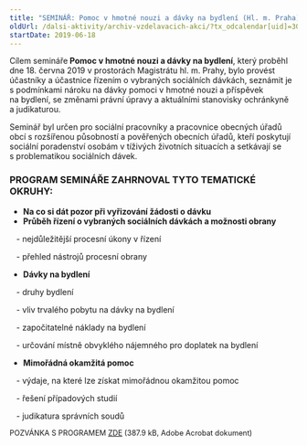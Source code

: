 ```yaml
---
title: "SEMINÁŘ: Pomoc v hmotné nouzi a dávky na bydlení (Hl. m. Praha)"
oldUrl: /dalsi-aktivity/archiv-vzdelavacich-akci/?tx_odcalendar[uid]=305&cHash=9c0de13df4951af7769464d6b304d0f3
startDate: 2019-06-18
---
```


<p class="align-blok">Cílem semináře<b> Pomoc v hmotné nouzi a dávky na bydlení</b>, který proběhl dne 18. června 2019 v prostorách Magistrátu hl. m. Prahy, bylo provést účastníky a účastnice řízením o vybraných sociálních dávkách, seznámit je s podmínkami nároku na dávky pomoci v hmotné nouzi a příspěvek na bydlení, se změnami právní úpravy a aktuálními stanovisky ochránkyně a judikaturou.</p>
<p class="align-blok">Seminář byl určen pro sociální pracovníky a pracovnice obecných úřadů obcí s rozšířenou působností a pověřených obecních úřadů, kteří poskytují sociální poradenství osobám v tíživých životních situacích a setkávají se s problematikou sociálních dávek.</p><h3 class="align-blok">PROGRAM SEMINÁŘE ZAHRNOVAL TYTO TEMATICKÉ OKRUHY:</h3><p></p><ul><li><b>Na co si dát pozor při vyřizování žádosti o dávku</b></li><li><b>Průběh řízení o vybraných sociálních dávkách a možnosti obrany</b></li></ul><p></p>
<p>   - nejdůležitější procesní úkony v řízení</p>
<p>   - přehled nástrojů procesní obrany</p>
<p></p><ul><li><b>Dávky na bydlení</b></li></ul><p></p>
<p>   - druhy bydlení</p>
<p>   - vliv trvalého pobytu na dávky na bydlení</p>
<p>   - započitatelné náklady na bydlení</p>
<p>   - určování místně obvyklého nájemného pro doplatek na bydlení</p>
<p></p><ul><li><b>Mimořádná okamžitá pomoc</b></li></ul><p></p>
<p>   - výdaje, na které lze získat mimořádnou okamžitou pomoc</p>
<p>   - řešení případových studií</p>
<p>   - judikatura správních soudů</p>
<p></p>
<p><span style="font-size: 12.8px;">POZVÁNKA S PROGRAMEM <a href="https://www.ochrance.cz/uploads-import/projekt_ESF/00_2019_VA/SEMINARE/06_18_Pomoc_v_hmotne_nouzi_a_davky_na_bydleni_Praha/06_18_Pomoc_v_hmotne_nouzi_a_davky_na_bydleni_POZVANKA.pdf" target="_blank">ZDE</a> (387.9 kB, Adobe Acrobat dokument)</span></p>
